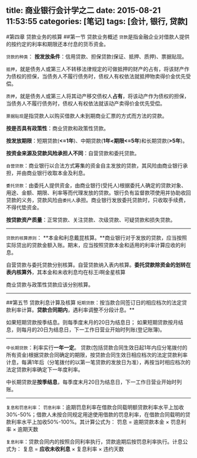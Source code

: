 title: 商业银行会计学之二
date: 2015-08-21 11:53:55
categories: [笔记]
tags: [会计, 银行, 贷款]
---
#第四章 贷款业务的核算
##第一节 贷款业务概述
`贷款`是指金融企业对借款人提供的按约定的利率和期限还本付息的货币资金。

`贷款的种类`：
**按发放条件**：信用贷款、担保贷款(保证、抵押、质押)、票据贴现。

`抵押`，就是债务人或第三人不转移法律规定的可做抵押的财产的占有，将该财产作为债权的担保，当债务人不履行债务时，债权人有权依法就抵押物卖得价金优先受偿。 

`质押`，就是债务人或第三人将其动产移交债权人**占有**，将该动产作为债权的担保，当债务人不履行债务时，债权人有权依法就该动产卖得价金优先受偿。

`票据贴现`是指贷款人以购买借款人未到期商业汇票的方式而方法的贷款。

**按是否具有政策性**：商业贷款和政策性贷款。

**按发放期限**：短期贷款(**<=1年**)、中期贷款(**1年<期限<=5年**)和长期贷款(**>5年**)。

<!-- more -->

**按资金来源及贷款风险承担人不同**：自营贷款和委托贷款。

`自营贷款`：商业银行以合法方式筹集的资金自主发放的贷款，其风险由商业银行承担，并由商业银行收取本金及利息。

`委托贷款`：由委托人提供资金，由商业银行(受托人)根据委托人确定的贷款对象、用途、金额、期限、利率等而代理发放的贷款。银行负有监督款项使用并协助收回贷款的义务，贷款风险由`委托人`承担。商业银行发放委托贷款时，只收取手续费，不得代垫资金。

**按贷款资产质量**：正常贷款、关注贷款、次级贷款、可疑贷款和损失贷款。

---

`贷款的核算原则`：
**本金和利息戴昆核算。**商业银行对于发放的贷款，应当按照实际贷出的贷款金额入账。期末，应当按照贷款本金和适用的利率计算应收的利息。

自营贷款与委托贷款分别核算。自营贷款纳入表内核算。**委托贷款除资金的划转在表内核算外**，其本金和未收利息均在标王i啊金星核算


商业贷款与政策性贷款应该分别核算。

---

##第五节 贷款利息计算及核算
`短期贷款`：按当款合同签订日的相应档次的法定贷款利率计算。**贷款合同期内**，遇利率调整不分段计息。**

如果短期贷款按季结息。则每季度末月的20日为结息日；
如果短期贷款按月结息，则每月的20日为结息日，下一工作日营业开始时列账(登记账簿)。

---

`中长期贷款`：利率实行**一年一定**。
贷款(包括贷款合同生效日起1年内应分笔拨付的所有资金)根据贷款合同确定的期限，按贷款合同生效日相应档次的法定贷款利率计息，每满1年后（分笔拨付的以第一笔贷款的发放日为准），再按当时相应档次的法定贷款利率确定下一年度利率。

中长期贷款是**按季结息**，每季度末月20日为结息日，下一工作日营业开始时列账。


---

`复息和罚息利率`：
`罚息利率`：逾期罚息利率在借款合同载明额贷款利率水平上加收30%-50%；借款人未按合同规定用途使用借款的罚息利率，在借款合同载明的贷款利率水平上加收50%-100%。其计算公式为：
罚息 = 逾期贷款本金 × 罚息利率 × 逾期天数

`复息利率`：贷款合同内的按照合同利率执行，贷款逾期后按罚息利率执行。计息公式为：
复息 = **应收未收利息** × 复息利率 × 违约天数

